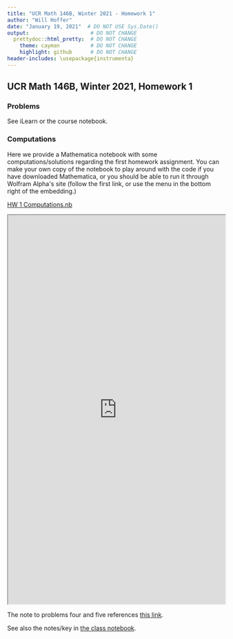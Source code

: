 ```yaml
---
title: "UCR Math 146B, Winter 2021 - Homework 1"
author: "Will Hoffer"
date: "January 19, 2021"  # DO NOT USE Sys.Date()
output:                    # DO NOT CHANGE
  prettydoc::html_pretty:  # DO NOT CHANGE
    theme: cayman          # DO NOT CHANGE
    highlight: github      # DO NOT CHANGE
header-includes: \usepackage{instrumenta}
---
```


## UCR Math 146B, Winter 2021, Homework 1

### Problems

See iLearn or the course notebook. 

### Computations

Here we provide a Mathematica notebook with some computations/solutions regarding the first homework assignment. You can make your own copy of the notebook to play around with the code if you have downloaded Mathematica, or you should be able to run it through Wolfram Alpha's site (follow the first link, or use the menu in the bottom right of the embedding.) 

[HW 1 Computations.nb](https://www.wolframcloud.com/obj/whoffer3/Published/Math%20146B%20-%20W21%20-%20HW%201%20Computations.nb)

<iframe src="https://www.wolframcloud.com/obj/whoffer3/Published/Math%20146B%20-%20W21%20-%20HW%201%20Computations.nb?_embed=iframe" width="100%" height="900"></iframe>

The note to problems four and five references [this link](https://willhoffer.com/2021/01/On-Higher-Order-Linear-ODEs).

See also the notes/key in [the class notebook](https://emailucr-my.sharepoint.com/:o:/g/personal/william_hoffer_email_ucr_edu/Es5-VBJJ-RJDnwQsv__1P50BexLqRNkm7czAuqt61QP8uQ).
